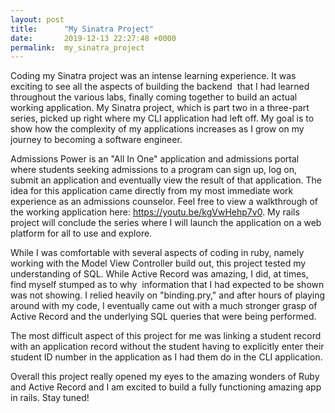 ```yaml
---
layout: post
title:      "My Sinatra Project"
date:       2019-12-13 22:27:48 +0000
permalink:  my_sinatra_project
---
```


Coding my Sinatra project was an intense learning experience. It was exciting to see all the aspects of building the backend  that I had learned throughout the various labs, finally coming together to build an actual working application. My Sinatra project, which is part two in a three-part series, picked up right where my CLI application had left off. My goal is to show how the complexity of my applications increases as I grow on my journey to becoming a software engineer. 

Admissions Power is an "All In One" application and admissions portal where students seeking admissions to a program can sign up, log on, submit an application and eventually view the result of that application. The idea for this application came directly from my most immediate work experience as an admissions counselor. Feel free to view a walkthrough of the working application here: https://youtu.be/kgVwHehp7v0. My rails project will conclude the series where I will launch the application on a web platform for all to use and explore. 

While I was comfortable with several aspects of coding in ruby, namely working with the Model View Controller build out, this project tested my understanding of SQL. While Active Record was amazing, I did, at times, find myself stumped as to why  information that I had expected to be shown was not showing. I relied heavily on "binding.pry," and after hours of playing around with my code, I eventually came out with a much stronger grasp of Active Record and the underlying SQL queries that were being performed. 

The most difficult aspect of this project for me was linking a student record with an application record without the student having to explicitly enter their student ID number in the application as I had them do in the CLI application. 

Overall this project really opened my eyes to the amazing wonders of Ruby and Active Record and I am excited to build a fully functioning amazing app in rails. Stay tuned! 



